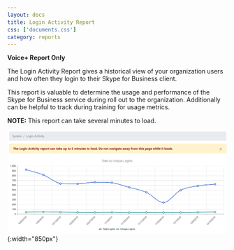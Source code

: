 ```yaml
---
layout: docs
title: Login Activity Report
css: ['documents.css']
category: reports
---
```


**Voice+ Report Only**

The Login Activity Report gives a historical view of your organization users and how often they login to their Skype for Business client.

This report is valuable to determine the usage and performance of the Skype for Business service during roll out to the organization.  Additionally can be helpful to track during training for usage metrics.

**NOTE:** This report can take several minutes to load.

![Cloud Portal](/assets/images/reports.3.png){:width="850px"}
